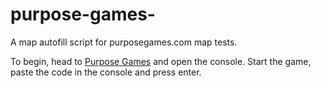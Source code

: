 # purpose-games-
A map autofill script for purposegames.com map tests.

To begin, head to [Purpose Games](https://www.purposegames.com/game/states-of-the-usa-quiz) and open the console. Start the game, paste the code in the console and press enter.
